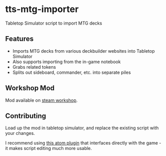 # tts-mtg-importer
Tabletop Simulator script to import MTG decks

## Features
* Imports MTG decks from various deckbuilder websites into Tabletop Simulator
* Also supports importing from the in-game notebook
* Grabs related tokens
* Splits out sideboard, commander, etc. into separate piles

## Workshop Mod
Mod available on [steam workshop](https://steamcommunity.com/sharedfiles/filedetails/?id=2163084841).

## Contributing
Load up the mod in tabletop simulator, and replace the existing script with your changes.

I recommend using [this atom plugin](https://atom.io/packages/tabletopsimulator-lua) that interfaces directly with the game - it makes script editing much more usable.
